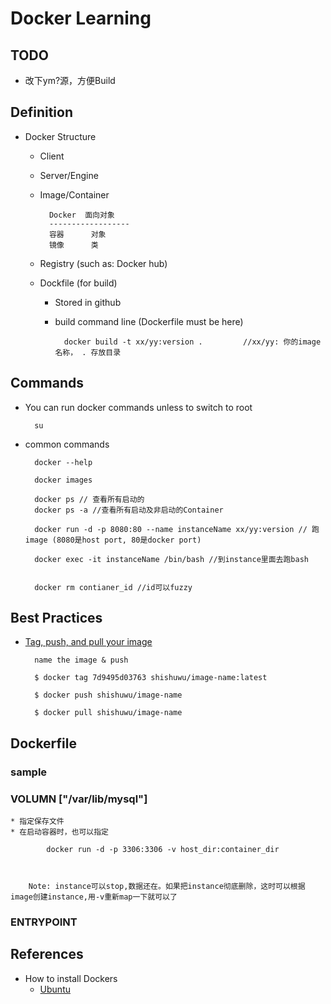 # Docker Learning
## TODO
* 改下ym?源，方便Build

## Definition
* Docker Structure
	* Client
	* Server/Engine
	* Image/Container

			Docker	面向对象
			------------------
			容器		对象
			镜像		类

	* Registry (such as: Docker hub)
	* Dockfile (for build)
		* Stored in github
		* build command line (Dockerfile must be here)
				
				docker build -t xx/yy:version . 		//xx/yy: 你的image名称， . 存放目录



## Commands
* You can run docker commands unless to switch to root 

		su

* common commands
	
		docker --help
	
		docker images

		docker ps // 查看所有启动的
		docker ps -a //查看所有启动及非启动的Container

		docker run -d -p 8080:80 --name instanceName xx/yy:version // 跑image (8080是host port, 80是docker port)

		docker exec -it instanceName /bin/bash //到instance里面去跑bash


		docker rm contianer_id //id可以fuzzy
		
	

## Best Practices
* [Tag, push, and pull your image](https://docs.docker.com/engine/getstarted/step_six/)
	
		name the image & push
		
		$ docker tag 7d9495d03763 shishuwu/image-name:latest
		
		$ docker push shishuwu/image-name

		$ docker pull shishuwu/image-name

## Dockerfile
### sample


### VOLUMN ["/var/lib/mysql"] 
	* 指定保存文件
	* 在启动容器时，也可以指定
		
			docker run -d -p 3306:3306 -v host_dir:container_dir

			
		
		Note: instance可以stop,数据还在。如果把instance彻底删除，这时可以根据image创建instance,用-v重新map一下就可以了

### ENTRYPOINT

## References
* How to install Dockers
	* [Ubuntu](https://docs.docker.com/engine/installation/linux/ubuntulinux/)
